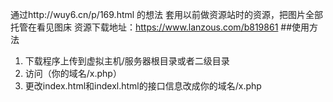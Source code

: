通过http://wuy6.cn/p/169.html 的想法
套用以前做资源站时的资源，把图片全部托管在看见图床
资源下载地址：https://www.lanzous.com/b819861
##使用方法
1. 下载程序上传到虚拟主机/服务器根目录或者二级目录
2. 访问（你的域名/x.php）
3. 更改index.html和indexl.html的接口信息改成你的域名/x.php
